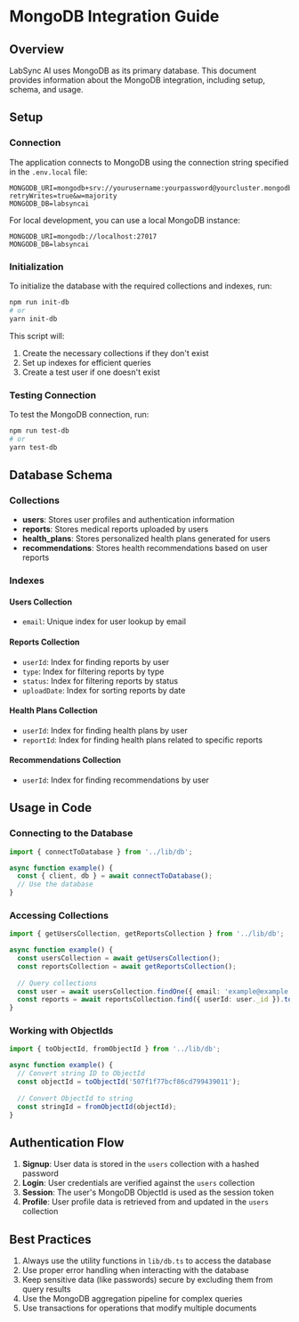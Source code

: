 # MongoDB Integration Guide

## Overview

LabSync AI uses MongoDB as its primary database. This document provides information about the MongoDB integration, including setup, schema, and usage.

## Setup

### Connection

The application connects to MongoDB using the connection string specified in the `.env.local` file:

```
MONGODB_URI=mongodb+srv://yourusername:yourpassword@yourcluster.mongodb.net/?retryWrites=true&w=majority
MONGODB_DB=labsyncai
```

For local development, you can use a local MongoDB instance:

```
MONGODB_URI=mongodb://localhost:27017
MONGODB_DB=labsyncai
```

### Initialization

To initialize the database with the required collections and indexes, run:

```bash
npm run init-db
# or
yarn init-db
```

This script will:
1. Create the necessary collections if they don't exist
2. Set up indexes for efficient queries
3. Create a test user if one doesn't exist

### Testing Connection

To test the MongoDB connection, run:

```bash
npm run test-db
# or
yarn test-db
```

## Database Schema

### Collections

- **users**: Stores user profiles and authentication information
- **reports**: Stores medical reports uploaded by users
- **health_plans**: Stores personalized health plans generated for users
- **recommendations**: Stores health recommendations based on user reports

### Indexes

#### Users Collection
- `email`: Unique index for user lookup by email

#### Reports Collection
- `userId`: Index for finding reports by user
- `type`: Index for filtering reports by type
- `status`: Index for filtering reports by status
- `uploadDate`: Index for sorting reports by date

#### Health Plans Collection
- `userId`: Index for finding health plans by user
- `reportId`: Index for finding health plans related to specific reports

#### Recommendations Collection
- `userId`: Index for finding recommendations by user

## Usage in Code

### Connecting to the Database

```typescript
import { connectToDatabase } from '../lib/db';

async function example() {
  const { client, db } = await connectToDatabase();
  // Use the database
}
```

### Accessing Collections

```typescript
import { getUsersCollection, getReportsCollection } from '../lib/db';

async function example() {
  const usersCollection = await getUsersCollection();
  const reportsCollection = await getReportsCollection();
  
  // Query collections
  const user = await usersCollection.findOne({ email: 'example@example.com' });
  const reports = await reportsCollection.find({ userId: user._id }).toArray();
}
```

### Working with ObjectIds

```typescript
import { toObjectId, fromObjectId } from '../lib/db';

async function example() {
  // Convert string ID to ObjectId
  const objectId = toObjectId('507f1f77bcf86cd799439011');
  
  // Convert ObjectId to string
  const stringId = fromObjectId(objectId);
}
```

## Authentication Flow

1. **Signup**: User data is stored in the `users` collection with a hashed password
2. **Login**: User credentials are verified against the `users` collection
3. **Session**: The user's MongoDB ObjectId is used as the session token
4. **Profile**: User profile data is retrieved from and updated in the `users` collection

## Best Practices

1. Always use the utility functions in `lib/db.ts` to access the database
2. Use proper error handling when interacting with the database
3. Keep sensitive data (like passwords) secure by excluding them from query results
4. Use the MongoDB aggregation pipeline for complex queries
5. Use transactions for operations that modify multiple documents